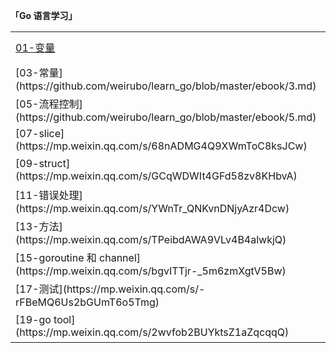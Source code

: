 **「Go 语言学习」**
<table>
  <tr>
    <td><a href="https://github.com/weirubo/learn_go/blob/master/ebook/1.md" target="_blank">01-变量</a></td>
    <td>[02-基础数据类型](https://github.com/weirubo/learn_go/blob/master/ebook/2.md)</td>
  </tr>
  <tr>
    <td>[03-常量](https://github.com/weirubo/learn_go/blob/master/ebook/3.md)</td>
    <td>[04-运算符](https://github.com/weirubo/learn_go/blob/master/ebook/4.md)</td>
  </tr>
  <tr>
    <td>[05-流程控制](https://github.com/weirubo/learn_go/blob/master/ebook/5.md)</td>
    <td>[06-数组](https://mp.weixin.qq.com/s/VKv5wei-YxpXVuh0L78zig)</td>
  </tr>
  <tr>
    <td>[07-slice](https://mp.weixin.qq.com/s/68nADMG4Q9XWmToC8ksJCw)</td>
    <td>[08-map](https://mp.weixin.qq.com/s/uA2ZUikf-u-mvS6q43LnLg)</td>
  </tr>
  <tr>
    <td>[09-struct](https://mp.weixin.qq.com/s/GCqWDWIt4GFd58zv8KHbvA)</td>
    <td>[10-函数](https://mp.weixin.qq.com/s/mJc-zd7cL4ExarvbRTJiEQ)</td>
  </tr>
  <tr>
    <td>[11-错误处理](https://mp.weixin.qq.com/s/YWnTr_QNKvnDNjyAzr4Dcw)</td>
    <td>[12-panic 和 recover](https://mp.weixin.qq.com/s/aJqc9S1SlYd0iN4HF5on7A)</td>
  </tr>
  <tr>
    <td>[13-方法](https://mp.weixin.qq.com/s/TPeibdAWA9VLv4B4alwkjQ)</td>
    <td>[14-接口](https://mp.weixin.qq.com/s/v_pNTrj4lHR3fv1k9V2wMQ)</td>
  </tr>
  <tr>
    <td>[15-goroutine 和 channel](https://mp.weixin.qq.com/s/bgvITTjr-_5m6zmXgtV5Bw)</td>
    <td>[16-并发](https://mp.weixin.qq.com/s/R2mlXTADdq72IzFUmyOziw)</td>
  </tr>
  <tr>
    <td>[17-测试](https://mp.weixin.qq.com/s/-rFBeMQ6Us2bGUmT6o5Tmg)</td>
    <td>[18-包](https://mp.weixin.qq.com/s/jSMZLOYBQApoNu2TomJ6iw)</td>
  </tr>
  <tr>
    <td>[19-go tool](https://mp.weixin.qq.com/s/2wvfob2BUYktsZ1aZqcqqQ)</td>
    <td>[20-反射](https://mp.weixin.qq.com/s/mIwFK61-lD9S9JPCWBHFGA)</td>
  </tr>
</table>
